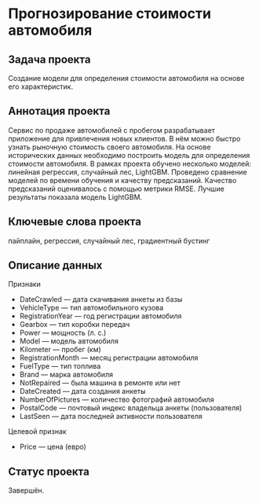 # Прогнозирование стоимости автомобиля

## Задача проекта
Создание модели для определения стоимости автомобиля на основе его характеристик.

## Аннотация проекта
Сервис по продаже автомобилей с пробегом разрабатывает приложение для привлечения новых клиентов. В нём можно быстро узнать рыночную стоимость своего автомобиля. На основе исторических данных необходимо построить модель для определения стоимости автомобиля.
В рамках проекта обучено несколько моделей: линейная регрессия, случайный лес, LightGBM. Проведено сравнение моделей по времени обучения и качеству предсказаний. Качество предсказаний оценивалось с помощью метрики RMSE. Лучшие результаты показала модель LightGBM.

## Ключевые слова проекта
пайплайн, регрессия, случайный лес, градиентный бустинг

## Описание данных

Признаки
-	DateCrawled — дата скачивания анкеты из базы
-	VehicleType — тип автомобильного кузова
-	RegistrationYear — год регистрации автомобиля
-	Gearbox — тип коробки передач
-	Power — мощность (л. с.)
-	Model — модель автомобиля
-	Kilometer — пробег (км)
-	RegistrationMonth — месяц регистрации автомобиля
-	FuelType — тип топлива
-	Brand — марка автомобиля
-	NotRepaired — была машина в ремонте или нет
-	DateCreated — дата создания анкеты
-	NumberOfPictures — количество фотографий автомобиля
-	PostalCode — почтовый индекс владельца анкеты (пользователя)
-	LastSeen — дата последней активности пользователя

Целевой признак
- Price — цена (евро)

## Статус проекта
Завершён.